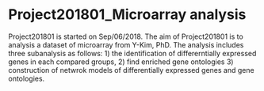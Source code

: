# Project201801_Microarray analysis
Project201801 is started on Sep/06/2018.
The aim of Project201801 is to analysis a dataset of microarray from Y-Kim, PhD.
The analysis includes three subanalysis as follows: 
    1) the identification of differerntially expressed genes in each compared groups, 
    2) find enriched gene ontologies
    3) construction of netwrok models of differentially expressed genes and gene ontologies.
